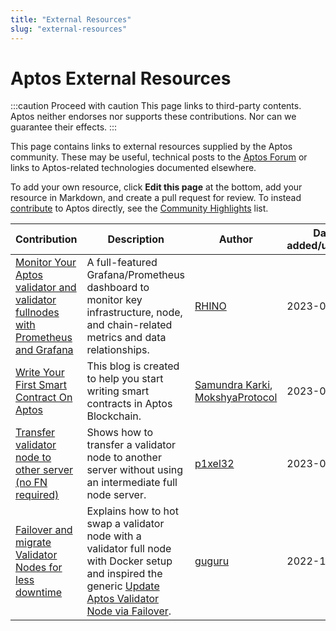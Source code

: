 ```yaml
---
title: "External Resources"
slug: "external-resources"
---
```


# Aptos External Resources

:::caution Proceed with caution
This page links to third-party contents. Aptos neither endorses nor supports these contributions. Nor can we guarantee their effects.
:::

This page contains links to external resources supplied by the Aptos community. These may be useful, technical posts to the [Aptos Forum](https://forum.aptoslabs.com/) or links to Aptos-related technologies documented elsewhere.

To add your own resource, click **Edit this page** at the bottom, add your resource in Markdown, and create a pull request for review. To instead [contribute](./index.md) to Aptos directly, see the [Community Highlights](./contributions/index.md) list.

| Contribution | Description | Author | Date added/updated |
| --- | --- | --- | --- |
| [Monitor Your Aptos validator and validator fullnodes with Prometheus and Grafana](https://github.com/RhinoStake/aptos_monitoring) | A full-featured Grafana/Prometheus dashboard to monitor key infrastructure, node, and chain-related metrics and data relationships. | [RHINO](https://rhinostake.com) | 2023-03-10 |
| [Write Your First Smart Contract On Aptos](https://medium.com/mokshyaprotocol/write-your-first-smart-contract-on-aptos-a-step-by-step-guide-e16a6f5c2be6) | This blog is created to help you start writing smart contracts in Aptos Blockchain. | [Samundra Karki](https://medium.com/@samundrakarki56), [MokshyaProtocol](https://mokshya.io/) | 2023-02-27 |
| [Transfer validator node to other server (no FN required)](https://forum.aptoslabs.com/t/transfer-validator-node-to-other-server-no-fn-required/194629/1) | Shows how to transfer a validator node to another server without using an intermediate full node server. | [p1xel32](https://forum.aptoslabs.com/u/p1xel32) | 2023-02-03 |
| [Failover and migrate Validator Nodes for less downtime](https://forum.aptoslabs.com/t/failover-and-migrate-validator-nodes-for-less-downtime/144846) | Explains how to hot swap a validator node with a validator full node with Docker setup and inspired the generic [Update Aptos Validator Node via Failover](../nodes/validator-node/operator/update-validator-node.md). | [guguru](https://forum.aptoslabs.com/u/guguru) | 2022-11-22 |